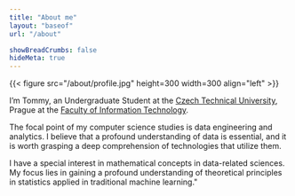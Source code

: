 ```yaml
---
title: "About me"
layout: "baseof"
url: "/about"

showBreadCrumbs: false
hideMeta: true
---
```


{{< figure src="/about/profile.jpg" height=300 width=300 align="left" >}}

I’m Tommy, an Undergraduate Student at the [Czech Technical University](https://cvut.cz/en), Prague at the [Faculty of Information Technology](https://fit.cvut.cz/en).

The focal point of my computer science studies is data engineering and analytics. I believe that a profound understanding of data is essential, and it is worth grasping a deep comprehension of technologies that utilize them.

I have a special interest in mathematical concepts in data-related sciences. My focus lies in gaining a profound understanding of theoretical principles in statistics applied in traditional machine learning."